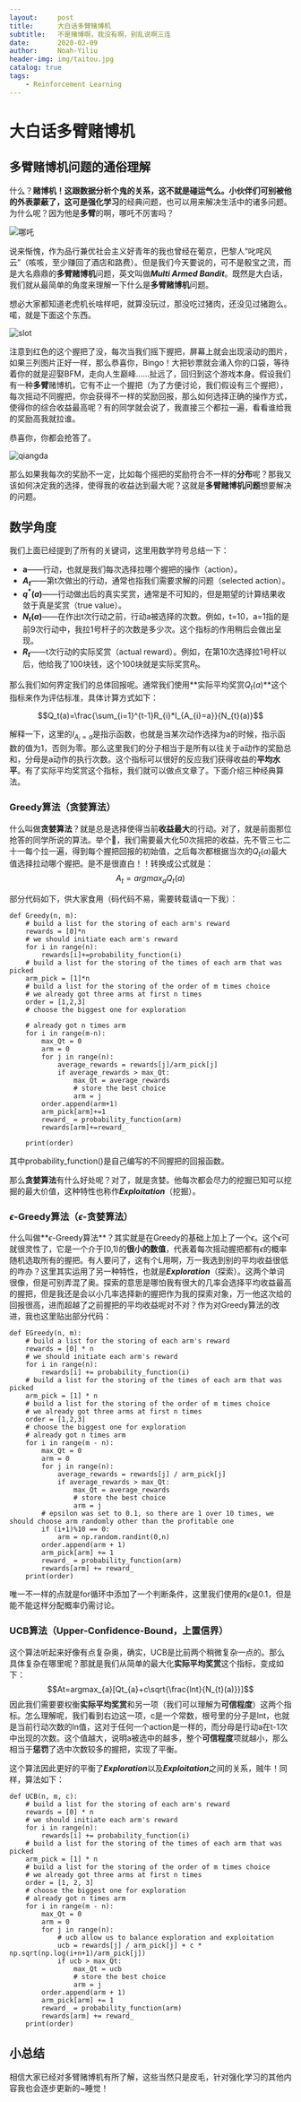 ```yaml
---
layout:     post
title:      大白话多臂赌博机
subtitle:   不是赌博啊，我没有啊，别乱说啊三连
date:       2020-02-09
author:     Noah-Yiliu
header-img: img/taitou.jpg
catalog: true
tags:
    - Reinforcement Learning
---
```


# 大白话多臂赌博机
## 多臂赌博机问题的通俗理解
什么？**赌博机！**这跟数据分析个鬼的关系，这不就是碰运气么。小伙伴们可别被他的外表蒙蔽了，这可是**强化学习**的经典问题，也可以用来解决生活中的诸多问题。为什么呢？因为他是**多臂**的啊，哪吒不厉害吗？

![哪吒](https://github.com/awzsse/awzsse.github.io/blob/master/img/nezha.jpeg?raw=true)

说来惭愧，作为品行兼优社会主义好青年的我也曾经在葡京，巴黎人“叱咤风云”（咳咳，至少赚回了酒店和路费）。但是我们今天要说的，可不是骰宝之流，而是大名鼎鼎的**多臂赌博机**问题，英文叫做***Multi Armed Bandit***。既然是大白话，我们就从最简单的角度来理解一下什么是**多臂赌博机**问题。

想必大家都知道老虎机长啥样吧，就算没玩过，那没吃过猪肉，还没见过猪跑么。喏，就是下面这个东西。

![slot](http://i1.fuimg.com/708998/4719084fffd891c4.jpg)

注意到红色的这个握把了没，每次当我们摇下握把，屏幕上就会出现滚动的图片，如果三列图片正好一样，那么恭喜你，Bingo！大把钞票就会涌入你的口袋，等待着你的就是迎娶BFM，走向人生巅峰......扯远了，回归到这个游戏本身。假设我们有一种**多臂**赌博机，它有不止一个握把（为了方便讨论，我们假设有三个握把），每次摇动不同握把，你会获得不一样的奖励回报，那么如何选择正确的操作方式，使得你的综合收益最高呢？有的同学就会说了，我直接三个都拉一遍，看看谁给我的奖励高我就拉谁。

恭喜你，你都会抢答了。

![qiangda](https://github.com/awzsse/awzsse.github.io/blob/master/img/qiangda.jpg?raw=true)

那么如果我每次的奖励不一定，比如每个摇把的奖励符合不一样的**分布**呢？那我又该如何决定我的选择，使得我的收益达到最大呢？这就是**多臂赌博机问题**想要解决的问题。

## 数学角度

我们上面已经提到了所有的关键词，这里用数学符号总结一下：

* **a**——行动，也就是我们每次选择拉哪个握把的操作（action）。
* **$A_{t}$**——第t次做出的行动，通常也指我们需要求解的问题（selected action）。
* **$q^*(a)$**——行动做出后的真实奖赏，通常是不可知的，但是期望的计算结果收敛于真是奖赏（true value）。
* **$N_t(a)$**——在作出t次行动之前，行动a被选择的次数。例如，t=10，a=1指的是前9次行动中，我拉1号杆子的次数是多少次。这个指标的作用稍后会做出呈现。
* **$R_{t}$**——t次行动的实际奖赏（actual reward）。例如，在第10次选择拉1号杆以后，他给我了100块钱，这个100块就是实际奖赏$R_{t}$。

那么我们如何界定我们的总体回报呢。通常我们使用**实际平均奖赏$Q_{t}(a)$**这个指标来作为评估标准，具体计算方式如下：

$$Q_t(a)=\frac{\sum_{i=1}^{t-1}R_{i}*I_{A_{i}=a}}{N_{t}(a)}$$

解释一下，这里的$I_{A_{i}=a}$是指示函数，也就是当某次动作选择为a的时候，指示函数的值为1，否则为零。那么这里我们的分子相当于是所有以往关于a动作的奖励总和，分母是a动作的执行次数。这个指标可以很好的反应我们获得收益的**平均水平**。有了实际平均奖赏这个指标，我们就可以做点文章了。下面介绍三种经典算法。

### Greedy算法（贪婪算法）
什么叫做**贪婪算法**？就是总是选择使得当前**收益最大**的行动。对了，就是前面那位抢答的同学所说的算法。举个🌰，我们需要最大化50次摇把的收益，先不管三七二十一每个拉一遍，得到每个握把回报的初始值，之后每次都根据当次的$Q_t(a)$最大值选择拉动哪个握把。是不是很直白！！转换成公式就是：$$A_{t}=argmax_{a}Q_{t}(a)$$


部分代码如下，供大家食用（码代码不易，需要转载请q一下我）：

```
def Greedy(n, m):
    # build a list for the storing of each arm's reward
    rewards = [0]*n
    # we should initiate each arm's reward
    for i in range(n):
        rewards[i]+=probability_function(i)
    # build a list for the storing of the times of each arm that was picked
    arm_pick = [1]*n
    # build a list for the storing of the order of m times choice
    # we already got three arms at first n times
    order = [1,2,3]
    # choose the biggest one for exploration

    # already got n times arm
    for i in range(m-n):
        max_Qt = 0
        arm = 0
        for j in range(n):
            average_rewards = rewards[j]/arm_pick[j]
            if average_rewards > max_Qt:
                max_Qt = average_rewards
                # store the best choice
                arm = j
        order.append(arm+1)
        arm_pick[arm]+=1
        reward_ = probability_function(arm)
        rewards[arm]+=reward_

    print(order)
```
其中probability_function()是自己编写的不同握把的回报函数。

那么**贪婪算法**有什么好处呢？对了，就是贪婪。他每次都会尽力的挖掘已知可以挖掘的最大价值，这种特性也称作***Exploitation***（挖掘）。

### $\epsilon$-Greedy算法（$\epsilon$-贪婪算法）
什么叫做**$\epsilon$-Greedy算法**？其实就是在Greedy的基础上加上了一个$\epsilon$。这个$\epsilon$可就很灵性了，它是一个介于[0,1)的**很小的数值**，代表着每次摇动握把都有$\epsilon$的概率随机选取所有的握把。有人要问了，这有个L用啊，万一我选到别的平均收益很低的咋办？这里其实运用了另一种特性，也就是***Exploration***（探索）。这两个单词很像，但是可别弄混了奥。探索的意思是哪怕我有很大的几率会选择平均收益最高的握把，但是我还是会以小几率选择新的握把作为我的探索对象，万一他这次给的回报很高，进而超越了之前握把的平均收益呢对不对？作为对Greedy算法的改进，我也这里贴出部分代码：

```
def EGreedy(n, m):
    # build a list for the storing of each arm's reward
    rewards = [0] * n
    # we should initiate each arm's reward
    for i in range(n):
        rewards[i] += probability_function(i)
    # build a list for the storing of the times of each arm that was picked
    arm_pick = [1] * n
    # build a list for the storing of the order of m times choice
    # we already got three arms at first n times
    order = [1,2,3]
    # choose the biggest one for exploration
    # already got n times arm
    for i in range(m - n):
        max_Qt = 0
        arm = 0
        for j in range(n):
            average_rewards = rewards[j] / arm_pick[j]
            if average_rewards > max_Qt:
                max_Qt = average_rewards
                # store the best choice
                arm = j
        # epsilon was set to 0.1, so there are 1 over 10 times, we should choose arm randomly other than the profitable one
        if (i+1)%10 == 0:
            arm = np.random.randint(0,n)
        order.append(arm + 1)
        arm_pick[arm] += 1
        reward_ = probability_function(arm)
        rewards[arm] += reward_
    print(order)
```
唯一不一样的点就是for循环中添加了一个判断条件，这里我们使用的$\epsilon$是0.1，但是能不能这样分配概率仍需讨论。

### UCB算法（Upper-Confidence-Bound，上置信界）
这个算法听起来好像有点复杂奥，确实，UCB是比前两个稍微复杂一点的。那么具体复杂在哪里呢？那就是我们从简单的最大化**实际平均奖赏**这个指标，变成如下：$$At=argmax_{a}[Qt_{a}+c\sqrt{\frac{lnt}{N_{t}(a)}}]$$
因此我们需要要权衡**实际平均奖赏**和另一项（我们可以理解为**可信程度**）这两个指标。怎么理解呢，我们看到右边这一项，c是一个常数，根号里的分子是lnt，也就是当前行动次数的ln值，这对于任何一个action是一样的，而分母是行动a在t-1次中出现的次数。这个值越大，说明a被选中的越多，整个**可信程度**项就越小，那么相当于**惩罚**了选中次数较多的握把，实现了平衡。

这个算法因此更好的平衡了***Exploration***以及***Exploitation***之间的关系，贼牛！同样，算法如下：

```
def UCB(n, m, c):
    # build a list for the storing of each arm's reward
    rewards = [0] * n
    # we should initiate each arm's reward
    for i in range(n):
        rewards[i] += probability_function(i)
    # build a list for the storing of the times of each arm that was picked
    arm_pick = [1] * n
    # build a list for the storing of the order of m times choice
    # we already got three arms at first n times
    order = [1, 2, 3]
    # choose the biggest one for exploration
    # already got n times arm
    for i in range(m - n):
        max_Qt = 0
        arm = 0
        for j in range(n):
            # ucb allow us to balance exploration and exploitation
            ucb = rewards[j] / arm_pick[j] + c * np.sqrt(np.log(i+n+1)/arm_pick[j])
            if ucb > max_Qt:
                max_Qt = ucb
                # store the best choice
                arm = j
        order.append(arm + 1)
        arm_pick[arm] += 1
        reward_ = probability_function(arm)
        rewards[arm] += reward_
    print(order)
```
## 小总结
相信大家已经对多臂赌博机有所了解，这些当然只是皮毛，针对强化学习的其他内容我也会逐步更新的~睡觉！












